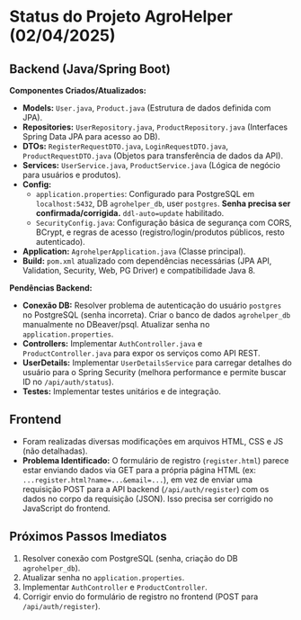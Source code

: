 # Status do Projeto AgroHelper (02/04/2025)

## Backend (Java/Spring Boot)

**Componentes Criados/Atualizados:**

*   **Models:** `User.java`, `Product.java` (Estrutura de dados definida com JPA).
*   **Repositories:** `UserRepository.java`, `ProductRepository.java` (Interfaces Spring Data JPA para acesso ao DB).
*   **DTOs:** `RegisterRequestDTO.java`, `LoginRequestDTO.java`, `ProductRequestDTO.java` (Objetos para transferência de dados da API).
*   **Services:** `UserService.java`, `ProductService.java` (Lógica de negócio para usuários e produtos).
*   **Config:**
    *   `application.properties`: Configurado para PostgreSQL em `localhost:5432`, DB `agrohelper_db`, user `postgres`. **Senha precisa ser confirmada/corrigida.** `ddl-auto=update` habilitado.
    *   `SecurityConfig.java`: Configuração básica de segurança com CORS, BCrypt, e regras de acesso (registro/login/produtos públicos, resto autenticado).
*   **Application:** `AgrohelperApplication.java` (Classe principal).
*   **Build:** `pom.xml` atualizado com dependências necessárias (JPA API, Validation, Security, Web, PG Driver) e compatibilidade Java 8.

**Pendências Backend:**

*   **Conexão DB:** Resolver problema de autenticação do usuário `postgres` no PostgreSQL (senha incorreta). Criar o banco de dados `agrohelper_db` manualmente no DBeaver/psql. Atualizar senha no `application.properties`.
*   **Controllers:** Implementar `AuthController.java` e `ProductController.java` para expor os serviços como API REST.
*   **UserDetails:** Implementar `UserDetailsService` para carregar detalhes do usuário para o Spring Security (melhora performance e permite buscar ID no `/api/auth/status`).
*   **Testes:** Implementar testes unitários e de integração.

## Frontend

*   Foram realizadas diversas modificações em arquivos HTML, CSS e JS (não detalhadas).
*   **Problema Identificado:** O formulário de registro (`register.html`) parece estar enviando dados via GET para a própria página HTML (ex: `...register.html?name=...&email=...`), em vez de enviar uma requisição POST para a API backend (`/api/auth/register`) com os dados no corpo da requisição (JSON). Isso precisa ser corrigido no JavaScript do frontend.

## Próximos Passos Imediatos

1.  Resolver conexão com PostgreSQL (senha, criação do DB `agrohelper_db`).
2.  Atualizar senha no `application.properties`.
3.  Implementar `AuthController` e `ProductController`.
4.  Corrigir envio do formulário de registro no frontend (POST para `/api/auth/register`).
